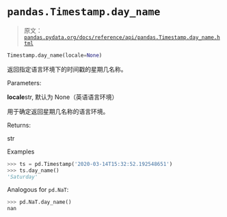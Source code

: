 # `pandas.Timestamp.day_name`

> 原文：[`pandas.pydata.org/docs/reference/api/pandas.Timestamp.day_name.html`](https://pandas.pydata.org/docs/reference/api/pandas.Timestamp.day_name.html)

```py
Timestamp.day_name(locale=None)
```

返回指定语言环境下的时间戳的星期几名称。

Parameters:

**locale**str, 默认为 None（英语语言环境）

用于确定返回星期几名称的语言环境。

Returns:

str

Examples

```py
>>> ts = pd.Timestamp('2020-03-14T15:32:52.192548651')
>>> ts.day_name()
'Saturday' 
```

Analogous for `pd.NaT`:

```py
>>> pd.NaT.day_name()
nan 
```
